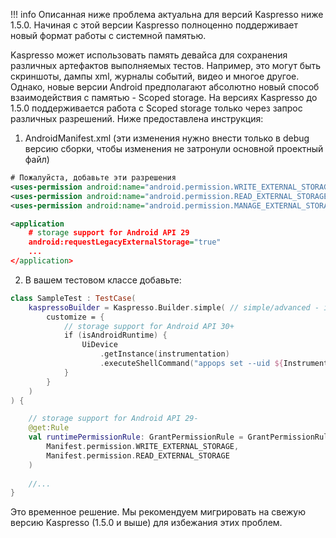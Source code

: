 
!!! info
    Описанная ниже проблема актуальна для версий Kaspresso ниже 1.5.0. Начиная с этой версии Kaspresso полноценно поддерживает новый формат работы с системной памятью.

Kaspresso может использовать память девайса для сохранения различных артефактов выполняемых тестов. Например, это могут быть скриншоты, дампы xml, журналы событий, видео и многое другое.
Однако, новые версии Android предполагают абсолютно новый способ взаимодействия с памятью - Scoped storage.
На версиях Kaspresso до 1.5.0 поддерживается работа с Scoped storage только через запрос различных разрешений.
Ниже предоставлена инструкция:

1. AndroidManifest.xml (эти изменения нужно внести только в debug версию сборки, чтобы изменения не затронули основной проектный файл)
```xml
# Пожалуйста, добавьте эти разрешения
<uses-permission android:name="android.permission.WRITE_EXTERNAL_STORAGE"/>
<uses-permission android:name="android.permission.READ_EXTERNAL_STORAGE"/>
<uses-permission android:name="android.permission.MANAGE_EXTERNAL_STORAGE"/>

<application
    # storage support for Android API 29         
    android:requestLegacyExternalStorage="true"
    ...
</application>             
```
2. В вашем тестовом классе добавьте:
```kotlin
class SampleTest : TestCase(
    kaspressoBuilder = Kaspresso.Builder.simple( // simple/advanced - it doesn't matter
        customize = { 
            // storage support for Android API 30+
            if (isAndroidRuntime) {
                UiDevice
                    .getInstance(instrumentation)
                    .executeShellCommand("appops set --uid ${InstrumentationRegistry.getInstrumentation().targetContext.packageName} MANAGE_EXTERNAL_STORAGE allow")
            }
        }
    )
) {

    // storage support for Android API 29-
    @get:Rule
    val runtimePermissionRule: GrantPermissionRule = GrantPermissionRule.grant(
        Manifest.permission.WRITE_EXTERNAL_STORAGE,
        Manifest.permission.READ_EXTERNAL_STORAGE
    )
    
    //...
}    
```

Это временное решение. Мы рекомендуем мигрировать на свежую версию Kaspresso (1.5.0 и выше) для избежания этих проблем.
